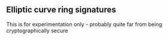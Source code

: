 ## Elliptic curve ring signatures
This is for experimentation only - probably quite far from being cryptographically secure
